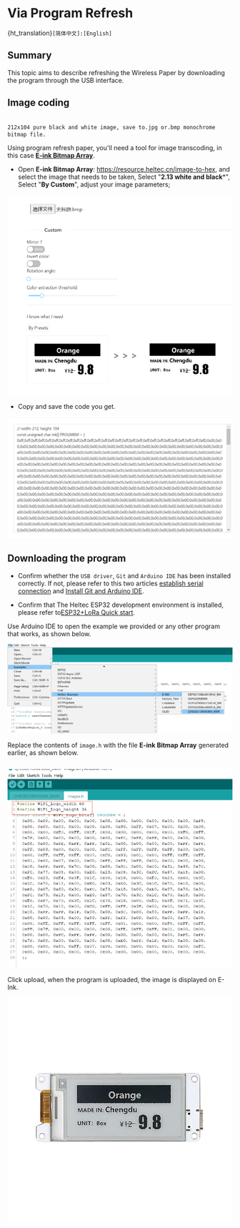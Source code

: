 # Via Program Refresh

{ht_translation}`[简体中文]:[English]`

## Summary

This topic aims to describe refreshing the Wireless Paper by downloading the program through the USB interface.


## Image coding
```{Tip} This screen does not support grayscale, so when making pictures, you need to make it

212x104 pure black and white image, save to.jpg or.bmp monochrome bitmap file.

```
Using program refresh paper, you'll need a tool for image transcoding, in this case [**E-ink Bitmap Array**](https://resource.heltec.cn/image-to-hex).

+ Open **E-ink Bitmap Array**: https://resource.heltec.cn/image-to-hex, and select the image that needs to be taken, Select "**2.13 white and black***", Select "**By Custom**", adjust your image parameters;

![](img/01.png)

+ Copy and save the code you get.

![](img/02.png)

## Downloading the program

+ Confirm whether the `USB driver`, `Git` and `Arduino IDE` has been installed correctly. If not, please refer to this two articles [establish serial connection](https://docs.heltec.org/general/establish_serial_connection.html) and [Install Git and Arduino IDE](https://docs.heltec.org/general/how_to_install_git_and_arduino.html).

+ Confirm that The Heltec ESP32 development environment is installed, please refer to[ESP32+LoRa Quick start](https://docs.heltec.org/en/node/esp32/quick_start.html).

Use Arduino IDE to open the example we provided or any other program that works, as shown below.

![](img/03.png)

Replace the contents of `image.h` with the file **E-ink Bitmap Array** generated earlier, as shown below.

```{Tip} Be careful to fill in the data of Weight and Hight in the red box part of the figure, rather than copying this part directly.

```

![](img/04.png)

Click upload, when the program is uploaded, the image is displayed on E-Ink.

![](img/05.png)